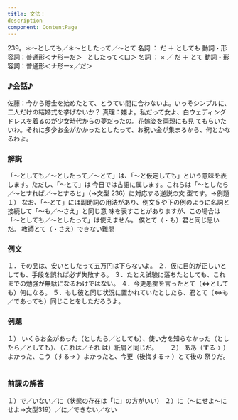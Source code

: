 ```yaml
---
title: 文法：
description
component: ContentPage
---
```



239。＊～としても／＊～としたって／～とて
名詞 ： だ ＋ としても
動詞・形容詞：普通形＜ナ形ーだ＞   としたって＜口＞
名詞 ： × ／ だ ＋ とて
動詞・形容詞：普通形＜ナ形ー×／だ＞    
### ♪会話♪
佐藤：今から貯金を始めたとて、とうてい間に合わないよ。いっそシンプルに、二人だけの結婚式を挙げないか？ 真理：嫌よ。私だって女よ、白ウェディングドレスを着るのが少女時代からの夢だったの。花嫁姿を両親にも見 てもらいたいわ。それに多少お金がかかったとしたって、お祝い金が集まるから、何とかなるわよ。
### 解説
「～としても／～としたって／～とて」は、「～と仮定しても」という意味を表します。ただし、「～とて」は 今日では古語に属します。これらは「～としたら／～とすれば／～とすると」（→文型 236）に対応する逆説の文 型です。→例題１）
なお、「～とて」には副助詞の用法があり、例文５や下の例のように名詞と接続して「～も／～さえ」と同じ意 味を表すことがありますが、この場合は「～としても／～としたって」は使えません。
僕とて（・も）君と同じ思いだ。 教師とて（・さえ）できない難問
### 例文
１．その品は、安いとしたって五万円は下らないよ。
２．仮に目的が正しいとしても、手段を誤れば必ず失敗する。
３．たとえ試験に落ちたとしても、これまでの勉強が無駄になるわけではない。
４．今更愚痴を言ったとて（⇔としても）何になる。
５．もし彼と同じ状況に置かれていたとしたら、君とて（⇔も／であっても）同じことをしただろうよ。
### 例題
１） いくらお金があった（としたら／としても）、使い方を知らなかった（としたら／としても）、（これは／それ
は）紙屑と同じだ。      
２） ああ（する→ ）よかった、こう（する→ ）よかったと、今更（後悔する→ ）とて後の
祭りだ。      
### 前課の解答
１）で／いない／に（状態の存在は「に」の方がいい）
２）に（～にせよ～にせよ→文型319）／に／できない／ない
